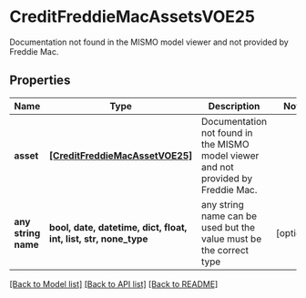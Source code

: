 # CreditFreddieMacAssetsVOE25

Documentation not found in the MISMO model viewer and not provided by Freddie Mac.

## Properties
Name | Type | Description | Notes
------------ | ------------- | ------------- | -------------
**asset** | [**[CreditFreddieMacAssetVOE25]**](CreditFreddieMacAssetVOE25.md) | Documentation not found in the MISMO model viewer and not provided by Freddie Mac. | 
**any string name** | **bool, date, datetime, dict, float, int, list, str, none_type** | any string name can be used but the value must be the correct type | [optional]

[[Back to Model list]](../README.md#documentation-for-models) [[Back to API list]](../README.md#documentation-for-api-endpoints) [[Back to README]](../README.md)


